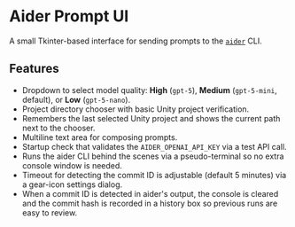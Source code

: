 # Aider Prompt UI

A small Tkinter-based interface for sending prompts to the [`aider`](https://github.com/paul-gauthier/aider) CLI.

## Features
- Dropdown to select model quality: **High** (`gpt-5`), **Medium** (`gpt-5-mini`, default), or **Low** (`gpt-5-nano`).
- Project directory chooser with basic Unity project verification.
- Remembers the last selected Unity project and shows the current path next to the chooser.
- Multiline text area for composing prompts.
- Startup check that validates the `AIDER_OPENAI_API_KEY` via a test API call.
- Runs the aider CLI behind the scenes via a pseudo-terminal so no extra console window is needed.
- Timeout for detecting the commit ID is adjustable (default 5 minutes) via a gear-icon settings dialog.
- When a commit ID is detected in aider's output, the console is cleared and the commit hash is recorded in a history box so previous runs are easy to review.
